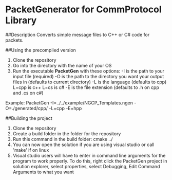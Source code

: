 # PacketGenerator for CommProtocol Library
##Description
Converts simple message files to C++ or C# code for packets.

##Using the precompiled version
1. Clone the repository
2. Go into the directory with the name of your OS
3. Run the executable <b>PacketGen</b> with these options:
-I is the path to your input file (required)
-O is the path to the directory you want your output files in (defaults to current directory)
-L is the language (defaults to cpp)
	L=cpp is c++
	L=cs  is c#
-E is the file extension (defaults to .h on cpp and .cs on c#)

Example:
 PacketGen -I=../../example/NGCP_Templates.ngen -O=./generated/cpp/ -L=cpp -E=hpp

##Building the project
1. Clone the repository
2. Create a build folder in the folder for the repository
3. Run this command in the build folder: cmake ../
4. You can now open the solution if you are using visual studio or call 'make' if on linux
5. Visual studio users will have to enter in command line arguments for the program to work properly. To do this, right click the PacketGen project in solution explorer, select properties, select Debugging, Edit Command Arguments to what you want
